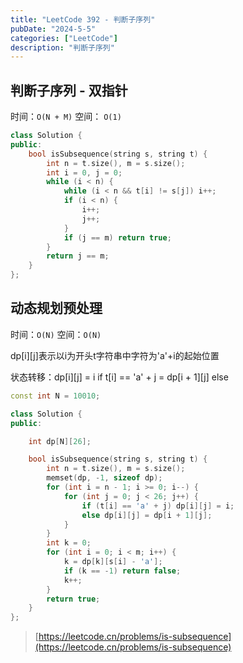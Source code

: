 ```yaml
---
title: "LeetCode 392 - 判断子序列"
pubDate: "2024-5-5"
categories: ["LeetCode"]
description: "判断子序列"
---
```


## 判断子序列 - 双指针

时间：`O(N + M)` 空间： `O(1)`

```c++
class Solution {
public:
    bool isSubsequence(string s, string t) {
        int n = t.size(), m = s.size();
        int i = 0, j = 0;
        while (i < n) {
            while (i < n && t[i] != s[j]) i++;
            if (i < n) {
                i++;
                j++;
            }
            if (j == m) return true;
        }
        return j == m;
    }
};
```

## 动态规划预处理

时间：`O(N)` 空间：`O(N)`

dp[i][j]表示以i为开头t字符串中字符为'a'+i的起始位置

状态转移：dp[i][j] = i if t[i] == 'a' + j
                 = dp[i + 1][j] else


```c++
const int N = 10010;

class Solution {
public:

    int dp[N][26];

    bool isSubsequence(string s, string t) {
        int n = t.size(), m = s.size();
        memset(dp, -1, sizeof dp);
        for (int i = n - 1; i >= 0; i--) {
            for (int j = 0; j < 26; j++) {
                if (t[i] == 'a' + j) dp[i][j] = i;
                else dp[i][j] = dp[i + 1][j];
            }
        }
        int k = 0;
        for (int i = 0; i < m; i++) {
            k = dp[k][s[i] - 'a'];
            if (k == -1) return false;
            k++;
        }
        return true;
    }
};
```

> [https://leetcode.cn/problems/is-subsequence](https://leetcode.cn/problems/is-subsequence)
